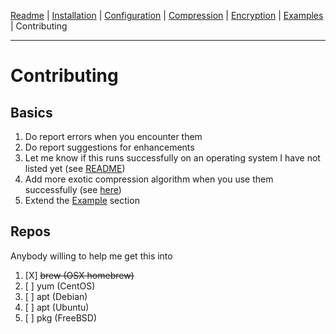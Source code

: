 [Readme](https://github.com/cytopia/mysqldump-secure/blob/master/README.md) |
[Installation](https://github.com/cytopia/mysqldump-secure/blob/master/doc/INSTALL.md) |
[Configuration](https://github.com/cytopia/mysqldump-secure/blob/master/doc/SETUP.md) |
[Compression](https://github.com/cytopia/mysqldump-secure/blob/master/doc/COMPRESSION.md) |
[Encryption](https://github.com/cytopia/mysqldump-secure/blob/master/doc/ENCRYPTION.md) |
[Examples](https://github.com/cytopia/mysqldump-secure/blob/master/doc/EXAMPLES.md) |
Contributing

---

# Contributing


## Basics

1. Do report errors when you encounter them
2. Do report suggestions for enhancements
3. Let me know if this runs successfully on an operating system I have not listed yet (see [README](README.md))
4. Add more exotic compression algorithm when you use them successfully (see [here](https://github.com/cytopia/mysqldump-secure/blob/master/doc/SETUP.md#122-compression))
5. Extend the [Example](https://github.com/cytopia/mysqldump-secure/blob/master/doc/EXAMPLES.md) section


## Repos
Anybody willing to help me get this into

1. [X] ~~brew (OSX homebrew)~~
2. [ ] yum (CentOS)
3. [ ] apt (Debian)
4. [ ] apt (Ubuntu)
5. [ ] pkg (FreeBSD)


